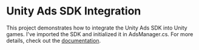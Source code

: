 # Unity Ads SDK Integration

This project demonstrates how to integrate the Unity Ads SDK into Unity games. I've imported the SDK and initialized it in AdsManager.cs.
For more details, check out the [documentation](https://unityads.unity3d.com/help/unity/integration-guide-unity#basic-implementation).